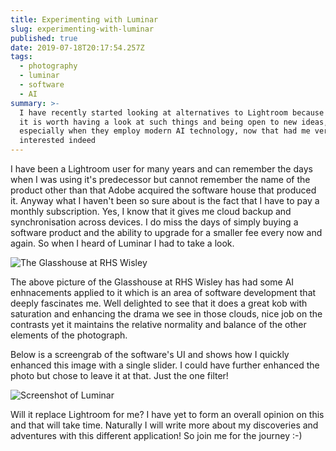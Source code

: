 ```yaml
---
title: Experimenting with Luminar
slug: experimenting-with-luminar
published: true
date: 2019-07-18T20:17:54.257Z
tags:
  - photography
  - luminar
  - software
  - AI
summary: >-
  I have recently started looking at alternatives to Lightroom because sometimes
  it is worth having a look at such things and being open to new ideas,
  especially when they employ modern AI technology, now that had me very
  interested indeed
---
```


I have been a Lightroom user for many years and can remember the days when I was using it's predecessor but cannot remember the name of the product other than that Adobe acquired the software house that produced it. Anyway what I haven't been so sure about is the fact that I have to pay a monthly subscription. Yes, I know that it gives me cloud backup and synchronisation across devices. I do miss the days of simply buying a software product and the ability to upgrade for a smaller fee every now and again. So when I heard of Luminar I had to take a look.

![The Glasshouse at RHS Wisley](/images/uploads/_dsc3200-800.jpeg "The Glasshouse at RHS Wisley")

The above picture of the Glasshouse at RHS Wisley has had some AI enhnacements applied to it which is an area of software development that deeply fascinates me. Well delighted to see that it does a great kob with saturation and enhancing the drama we see in those clouds, nice job on the contrasts yet it maintains the relative normality and balance of the other elements of the photograph. 

Below is a screengrab of the software's UI and shows how I quickly enhanced this image with a single slider. I could have further enhanced the photo but chose to leave it at that. Just the one filter!

![Screenshot of Luminar](/images/uploads/screenshot-2019-07-17-at-21.22.34.png "Screenshot of Luminar")

Will it replace Lightroom for me? I have yet to form an overall opinion on this and that will take time. Naturally I will write more about my discoveries and adventures with this different application! So join me for the journey :-)